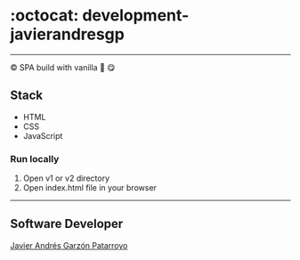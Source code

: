 # :octocat: development-javierandresgp
- - -
:copyright: SPA build with vanilla :icecream: :yum:
## Stack
* HTML
* CSS
* JavaScript
### Run locally
1.  Open v1 or v2 directory
2.  Open index.html file in your browser
- - -
## Software Developer
[Javier Andrés Garzón Patarroyo](https://javierandres.dev)
